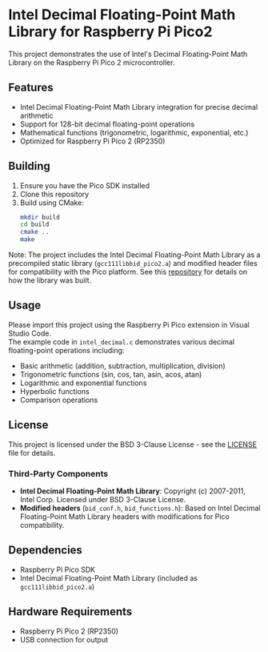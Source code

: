 # Intel Decimal Floating-Point Math Library for Raspberry Pi Pico2

This project demonstrates the use of Intel's Decimal Floating-Point Math Library on the Raspberry Pi Pico 2 microcontroller.

## Features

- Intel Decimal Floating-Point Math Library integration for precise decimal arithmetic
- Support for 128-bit decimal floating-point operations
- Mathematical functions (trigonometric, logarithmic, exponential, etc.)
- Optimized for Raspberry Pi Pico 2 (RP2350)

## Building

1. Ensure you have the Pico SDK installed
2. Clone this repository
3. Build using CMake:
   ```bash
   mkdir build
   cd build
   cmake ..
   make
   ```
Note: The project includes the Intel Decimal Floating-Point Math Library as a precompiled static library (`gcc111libbid_pico2.a`) and modified header files for compatibility with the Pico platform. See this [repository](https://github.com/ice458/Intel_RDFP_Library_Builder_for_RPi_Pico2) for details on how the library was built.

## Usage
Please import this project using the Raspberry Pi Pico extension in Visual Studio Code.  
The example code in `intel_decimal.c` demonstrates various decimal floating-point operations including:

- Basic arithmetic (addition, subtraction, multiplication, division)
- Trigonometric functions (sin, cos, tan, asin, acos, atan)
- Logarithmic and exponential functions
- Hyperbolic functions
- Comparison operations

## License

This project is licensed under the BSD 3-Clause License - see the [LICENSE](LICENSE) file for details.

### Third-Party Components

- **Intel Decimal Floating-Point Math Library**: Copyright (c) 2007-2011, Intel Corp. Licensed under BSD 3-Clause License.
- **Modified headers** (`bid_conf.h`, `bid_functions.h`): Based on Intel Decimal Floating-Point Math Library headers with modifications for Pico compatibility.

## Dependencies

- Raspberry Pi Pico SDK
- Intel Decimal Floating-Point Math Library (included as `gcc111libbid_pico2.a`)

## Hardware Requirements

- Raspberry Pi Pico 2 (RP2350)
- USB connection for output


